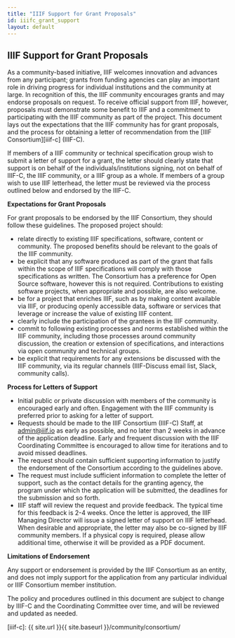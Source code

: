 ```yaml
---
title: "IIIF Support for Grant Proposals"
id: iiifc_grant_support
layout: default
---
```

## IIIF Support for Grant Proposals

As a community-based initiative, IIIF welcomes innovation and advances from any participant; grants from funding agencies can play an important role in driving progress for individual institutions and the community at large. In recognition of this, the IIIF community encourages grants and may endorse proposals on request. To receive official support from IIIF, however, proposals must demonstrate some benefit to IIIF and a commitment to participating with the IIIF community as part of the project. This document lays out the expectations that the IIIF community has for grant proposals, and the process for obtaining a letter of recommendation from the [IIIF Consortium][iiif-c] (IIIF-C).

If members of a IIIF community or technical specification group wish to submit a letter of support for a grant, the letter should clearly state that support is on behalf of the individuals/institutions signing, not on behalf of IIIF-C, the IIIF community, or a IIIF group as a whole. If members of a group wish to use IIIF letterhead, the letter must be reviewed via the process outlined below and endorsed by the IIIF-C.

**Expectations for Grant Proposals**

For grant proposals to be endorsed by the IIIF Consortium, they should follow these guidelines.
The proposed project should:

 * relate directly to existing IIIF specifications, software, content or community. The proposed benefits should be relevant to the goals of the IIIF community.
 * be explicit that any software produced as part of the grant that falls within the scope of IIIF specifications will comply with those specifications as written.  The Consortium has a preference for Open Source software, however this is not required. Contributions to existing software projects, when appropriate and possible, are also welcome.
 * be for a project that enriches IIIF, such as by making content available via IIIF, or producing openly accessible data, software or services that leverage or increase the value of existing IIIF content.
 * clearly include the participation of the grantees in the IIIF community.
 * commit to following existing processes and norms established within the IIIF community, including those processes around community discussion, the creation or extension of specifications, and interactions via open community and technical groups.
 * be explicit that requirements for any extensions be discussed with the IIIF community, via its regular channels (IIIF-Discuss email list, Slack, community calls).

 **Process for Letters of Support**

 * Initial public or private discussion with members of the community is encouraged early and often. Engagement with the IIIF community is preferred prior to asking for a letter of support.
 * Requests should be made to the IIIF Consortium (IIIF-C) Staff, at <admin@iiif.io> as early as possible, and no later than 2 weeks in advance of the application deadline. Early and frequent discussion with the IIIF Coordinating Committee is encouraged to allow time for iterations and to avoid missed deadlines.
 * The request should contain sufficient supporting information to justify the endorsement of the Consortium according to the guidelines above.
 * The request must include sufficient information to complete the letter of support, such as the contact details for the granting agency, the program under which the application will be submitted, the deadlines for the submission and so forth.
 * IIIF staff will review the request and provide feedback.  The typical time for this feedback is 2-4 weeks. Once the letter is approved, the IIIF Managing Director will issue a signed letter of support on IIIF letterhead. When desirable and appropriate, the letter may also be co-signed by IIIF community members. If a physical copy is required, please allow additional time, otherwise it will be provided as a PDF document.

 **Limitations of Endorsement**

Any support or endorsement is provided by the IIIF Consortium as an entity, and does not imply support for the application from any particular individual or IIIF Consortium member institution.

The policy and procedures outlined in this document are subject to change by IIIF-C and the Coordinating Committee over time, and will be reviewed and updated as needed.

[iiif-c]: {{ site.url }}{{ site.baseurl }}/community/consortium/
